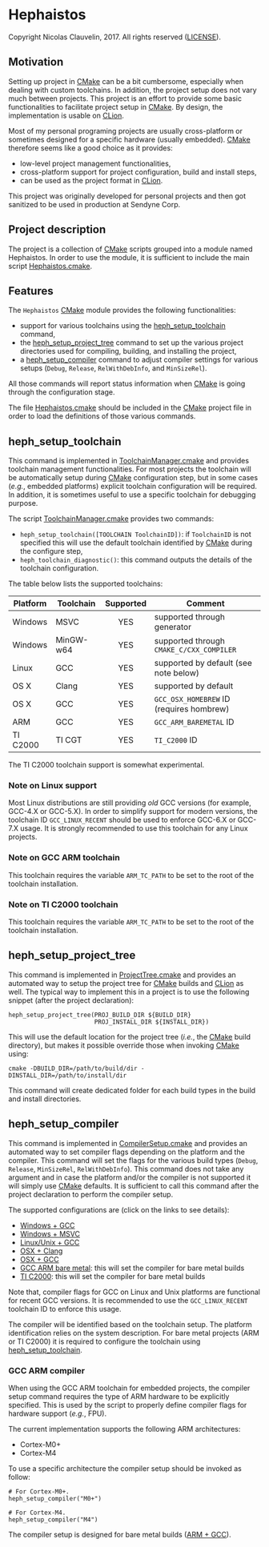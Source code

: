 # Hephaistos #
Copyright Nicolas Clauvelin, 2017. All rights reserved ([LICENSE](LICENSE)).


## Motivation ##
Setting up project in [CMake] can be a bit cumbersome, especially when dealing with custom toolchains. In addition, the project setup does not vary much between projects. This project is an effort to provide some basic functionalities to facilitate project setup in [CMake]. By design, the implementation is usable on [CLion].

Most of my personal programing projects are usually cross-platform or sometimes designed for a specific hardware (usually embedded). [CMake] therefore seems like a good choice as it provides:

* low-level project management functionalities,
* cross-platform support for project configuration, build and install steps,
* can be used as the project format in [CLion].

This project was originally developed for personal projects and then got sanitized to be used in production at Sendyne Corp.


## Project description ##
The project is a collection of [CMake] scripts grouped into a module named Hephaistos. In order to use the module, it is sufficient to include the main script [Hephaistos.cmake](Hephaistos.cmake).


## Features ##
The `Hephaistos` [CMake] module provides the following functionalities:

* support for various toolchains using the [heph_setup_toolchain] command,
* the [heph_setup_project_tree] command to set up the various project directories used for compiling, building, and installing the project,
* a [heph_setup_compiler] command to adjust compiler settings for various setups (`Debug`, `Release`, `RelWithDebInfo`, and `MinSizeRel`).

All those commands will report status information when [CMake] is going through the configuration stage.

The file [Hephaistos.cmake](Hephaistos.cmake) should be included in the [CMake] project file in order to load the definitions of those various commands.


## heph_setup_toolchain ##
This command is implemented in [ToolchainManager.cmake](scripts/ToolchainManager.cmake) and provides toolchain management functionalities. For most projects the toolchain will be automatically setup during [CMake] configuration step, but in some cases (*e.g.*, embedded platforms) explicit toolchain configuration will be required. In addition, it is sometimes useful to use a specific toolchain for debugging purpose.

The script [ToolchainManager.cmake](scripts/ToolchainManager.cmake) provides two commands:

* `heph_setup_toolchain([TOOLCHAIN ToolchainID])`: if `ToolchainID` is not specified this will use the default toolchain identified by [CMake] during the configure step,
* `heph_toolchain_diagnostic()`: this command outputs the details of the toolchain configuration.

The table below lists the supported toolchains:

| Platform | Toolchain | Supported | Comment                                |
| -------- | --------- | :-: | -------------------------------------------- |
| Windows  | MSVC      | YES | supported through generator                  |
| Windows  | MinGW-w64 | YES | supported through `CMAKE_C/CXX_COMPILER`     |
| Linux    | GCC       | YES | supported by default (see note below)        |
| OS X     | Clang     | YES | supported by default                         |
| OS X     | GCC       | YES | `GCC_OSX_HOMEBREW` ID (requires hombrew)     |
| ARM      | GCC       | YES | `GCC_ARM_BAREMETAL` ID                       |
| TI C2000 | TI CGT    | YES | `TI_C2000` ID                                |

The TI C2000 toolchain support is somewhat experimental.

### Note on Linux support ###
Most Linux distributions are still providing *old* GCC versions (for example, GCC-4.X or GCC-5.X). In order to simplify support for modern versions, the toolchain ID `GCC_LINUX_RECENT` should be used to enforce GCC-6.X or GCC-7.X usage. It is strongly recommended to use this toolchain for any Linux projects.

### Note on GCC ARM toolchain ###
This toolchain requires the variable `ARM_TC_PATH` to be set to the root of the toolchain installation.

### Note on TI C2000 toolchain ###
This toolchain requires the variable `ARM_TC_PATH` to be set to the root of the toolchain installation.


## heph_setup_project_tree ##
This command is implemented in [ProjectTree.cmake](scripts/ProjectTree.cmake) and provides an automated way to setup the project tree for [CMake] builds and [CLion] as well. The typical way to implement this in a project is to use the following snippet (after the project declaration):

```
heph_setup_project_tree(PROJ_BUILD_DIR ${BUILD_DIR}
                        PROJ_INSTALL_DIR ${INSTALL_DIR})
```

This will use the default location for the project tree (*i.e.*, the [CMake] build directory), but makes it possible override those when invoking [CMake] using:

```
cmake -DBUILD_DIR=/path/to/build/dir -DINSTALL_DIR=/path/to/install/dir
```

This command will create dedicated folder for each build types in the build and install directories.


## heph_setup_compiler ##
This command is implemented in [CompilerSetup.cmake](scripts/CompilerSetup.cmake) and provides an automated way to set compiler flags depending on the platform and the compiler. This command will set the flags for the various build types (`Debug`, `Release`, `MinSizeRel`, `RelWithDebInfo`). This command does not take any argument and in case the platform and/or the compiler is not supported it will simply use [CMake] defaults. It is sufficient to call this command after the project declaration to perform the compiler setup.

The supported configurations are (click on the links to see details):

* [Windows + GCC](scripts/compilers_support/Windows_GCC.cmake)
* [Windows + MSVC](scripts/compilers_support/Windows_MSVC.cmake)
* [Linux/Unix + GCC](scripts/compilers_support/LinuxUnix_GCC.cmake)
* [OSX + Clang](scripts/compilers_support/OSX_Clang.cmake)
* [OSX + GCC](scripts/compilers_support/OSX_GCC.cmake)
* [GCC ARM bare metal](scripts/compilers_support/ARM_GCC.cmake): this will set the compiler for bare metal builds
* [TI C2000](scripts/compilers_support/C2000.cmake): this will set the compiler for bare metal builds

Note that, compiler flags for GCC on Linux and Unix platforms are functional for recent GCC versions. It is recommended to use the `GCC_LINUX_RECENT` toolchain ID to enforce this usage.

The compiler will be identified based on the toolchain setup. The platform identification relies on the system description. For bare metal projects (ARM or TI C2000) it is required to configure the toolchain using [heph_setup_toolchain].

### GCC ARM compiler ###
When using the GCC ARM toolchain for embedded projects, the compiler setup command requires the type of ARM hardware to be explicitly specified. This is used by the script to properly define compiler flags for hardware support (*e.g.*, FPU).

The current implementation supports the following ARM architectures:

* Cortex-M0+
* Cortex-M4

To use a specific architecture the compiler setup should be invoked as follow:

```
# For Cortex-M0+.
heph_setup_compiler("M0+")

# For Cortex-M4.
heph_setup_compiler("M4")
```

The compiler setup is designed for bare metal builds ([ARM + GCC](scripts/compilers_support/ARM_GCC.cmake)).


[CMake]: https://cmake.org/
[CLion]: https://www.jetbrains.com/clion/
[heph_setup_toolchain]: #heph_setup_toolchain
[heph_setup_project_tree]: #heph_setup_project_tree
[heph_setup_compiler]: #heph_setup_compiler

